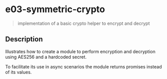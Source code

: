 # e03-symmetric-crypto
> implementation of a basic crypto helper to encrypt and decrypt

## Description
Illustrates how to create a module to perform encryption and decryption using AES256 and a hardcoded secret.

To facilitate its use in async scenarios the module returns promises instead of its values.
